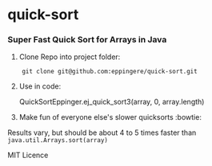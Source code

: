 # quick-sort
### Super Fast Quick Sort for Arrays in Java

1. Clone Repo into project folder:
~~~~
    git clone git@github.com:eppingere/quick-sort.git
~~~~ 
2. Use in code:

    QuickSortEppinger.ej_quick_sort3(array, 0, array.length)
  
3. Make fun of everyone else's slower quicksorts :bowtie:

  
Results vary, but should be about 4 to 5 times faster than `java.util.Arrays.sort(array)`

MIT Licence
